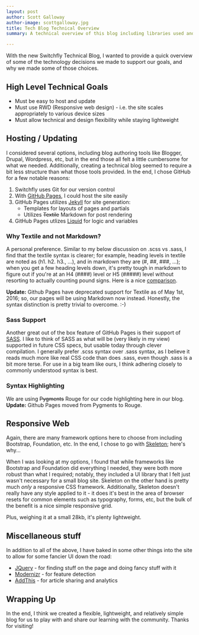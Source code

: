 ```yaml
---
layout: post
author: Scott Galloway
author-image: scottgalloway.jpg
title: Tech Blog Technical Overview
summary: A technical overview of this blog including libraries used and why particular decisions were made.

---
```


With the new Switchfly Technical Blog, I wanted to provide a quick overview of some of the technology decisions we made to support our goals, and why we made some of those choices.

## High Level Technical Goals

* Must be easy to host and update
* Must use RWD (Responsive web design) - i.e. the site scales appropriately to various device sizes
* Must allow technical and design flexibility while staying lightweight

## Hosting / Updating

I considered several options, including blog authoring tools like Blogger, Drupal, Wordpress, etc, but in the end those all felt a little cumbersome for what we needed. Additionally, creating a technical blog seemed to require a bit less structure than what those tools provided. In the end, I chose GitHub for a few notable reasons:

1. Switchfly uses Git for our version control
2. With [GitHub Pages](http://pages.github.com/), I could host the site easily
3. GitHub Pages utilizes [Jekyll](https://github.com/mojombo/jekyll/wiki) for site generation:
    * Templates for layouts of pages and partials
    * Utilizes ~~Textile~~ Markdown for post rendering
4. GitHub Pages utlizes [Liquid](http://liquidmarkup.org/) for logic and variables

### Why Textile and not Markdown?

A personal preference. Similar to my below discussion on .scss vs .sass, I find that the textile syntax is clearer; for example, heading levels in textile are noted as (h1. h2. h3., ...), and in markdown they are (#, ##, ###, ...); when you get a few heading levels down, it's pretty tough in markdown to figure out if you're at an H4 (####) level or H5 (#####) level without resorting to actually counting pound signs. Here is a nice [comparison](http://mojomojo.org/documentation/textile_vs_markdown). 

**Update:** Github Pages have deprecated support for Textile as of May 1st, 2016; so, our pages will be using Markdown now instead. Honestly, the syntax distinction is pretty trivial to overcome. :-)

### Sass Support

Another great out of the box feature of GitHub Pages is their support of [SASS](http://sass-lang.com/). I like to think of SASS as what will be (very likely in my view) supported in future CSS specs, but usable today through clever compilation. I generally prefer .scss syntax over .sass syntax, as I believe it reads much more like real CSS code than does .sass, even though .sass is a bit more terse. For use in a big team like ours, I think adhering closely to commonly understood syntax is best.

### Syntax Highlighting

We are using ~~Pygments~~ Rouge for our code highlighting here in our blog. **Update:** Github Pages moved from Pygments to Rouge.

## Responsive Web

Again, there are many framework options here to choose from including Bootstrap, Foundation, etc. In the end, I chose to go with [Skeleton](http://www.getskeleton.com/); here's why...

When I was looking at my options, I found that while frameworks like Bootstrap and Foundation did everything I needed, they were both more robust than what I required; notably, they included a UI library that I felt just wasn't necessary for a small blog site. Skeleton on the other hand is pretty much *only* a responsive CSS framework. Additionally, Skeleton doesn't really have any style applied to it - it does it's best in the area of browser resets for common elements such as typography, forms, etc, but the bulk of the benefit is a nice simple responsive grid.

Plus, weighing it at a small 28kb, it's plenty lightweight.

## Miscellaneous stuff

In addition to all of the above, I have baked in some other things into the site to allow for some fancier UI down the road:

* [JQuery](http://jquery.com) - for finding stuff on the page and doing fancy stuff with it
* [Modernizr](http://modernizr.com) - for feature detection
* [AddThis](http://www.addthis.com) - for article sharing and analytics

## Wrapping Up

In the end, I think we created a flexible, lightweight, and relatively simple blog for us to play with and share our learning with the community. Thanks for visiting!